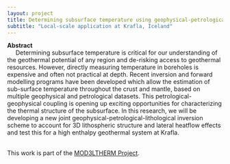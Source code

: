 ```yaml
---
layout: project
title: Determining subsurface temperature using geophysical-petrological modelling
subtitle: "Local-scale application at Krafla, Iceland"
---
```

<script src="https://cdn.mathjax.org/mathjax/latest/MathJax.js?config=TeX-AMS-MML_HTMLorMML" type="text/javascript"></script>

**Abstract**
<br/> &nbsp;&nbsp;&nbsp;&nbsp;
Determining subsurface temperature is critical for our understanding of the geothermal potential of any region and de-risking access to geothermal resources. However, directly measuring temperature in boreholes is expensive and often not practical at depth. Recent inversion and forward modelling programs have been developed which allow the estimation of sub-surface temperature throughout the crust and mantle, based on multiple geophysical and petrological datasets. This petrological-geophysical coupling is opening up exciting opportunities for characterizing the thermal structure of the subsurface. In this research, we will be developing a new joint geophysical-petrological-lithological inversion scheme to account for 3D lithospheric structure and lateral heatflow effects and test this for a high enthalpy geothermal system at Krafla. 
<br/> &nbsp;&nbsp;&nbsp;&nbsp;

This work is part of the <a href="https://mod3ltherm.ie/" target="blank">MOD3LTHERM Project</a>.
